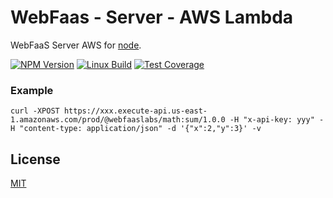 # WebFaas - Server - AWS Lambda
WebFaaS Server AWS for [node](http://nodejs.org).

[![NPM Version][npm-image]][npm-url]
[![Linux Build][travis-image]][travis-url]
[![Test Coverage][coveralls-image]][coveralls-url]

### Example
```shell
curl -XPOST https://xxx.execute-api.us-east-1.amazonaws.com/prod/@webfaaslabs/math:sum/1.0.0 -H "x-api-key: yyy" -H "content-type: application/json" -d '{"x":2,"y":3}' -v
```
## License

[MIT](LICENSE)

[npm-image]: https://img.shields.io/npm/v/@webfaas/webfaas-server-aws.svg
[npm-url]: https://npmjs.org/package/@webfaas/webfaas-server-aws

[travis-image]: https://img.shields.io/travis/webfaas/webfaas-server-aws/master.svg?label=linux
[travis-url]: https://travis-ci.org/webfaas/webfaas-server-aws

[coveralls-image]: https://img.shields.io/coveralls/github/webfaas/webfaas-server-aws/master.svg
[coveralls-url]: https://coveralls.io/github/webfaas/webfaas-server-aws?branch=master